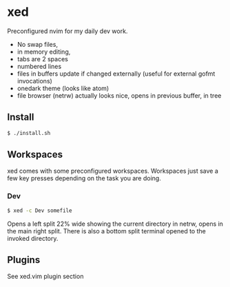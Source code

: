 # xed

Preconfigured nvim for my daily dev work.

- No swap files, 
- in memory editing, 
- tabs are 2 spaces
- numbered lines
- files in buffers update if changed externally (useful for external gofmt invocations)
- onedark theme (looks like atom)
- file browser (netrw) actually looks nice, opens in previous buffer, in tree 

## Install
```sh
$ ./install.sh
```

## Workspaces
xed comes with some preconfigured workspaces. Workspaces just save a few key presses depending on the task you are doing.

### Dev
```sh
$ xed -c Dev somefile 
```
Opens a left split 22% wide showing the current directory in netrw, opens in the main right split. There is also a bottom split terminal opened to the invoked directory.

## Plugins
See xed.vim plugin section
